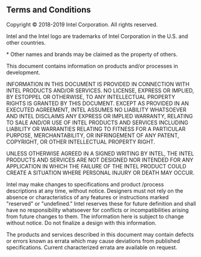## Terms and Conditions

Copyright © 2018-2019 Intel Corporation. All rights reserved.

Intel and the Intel logo are trademarks of Intel Corporation in the U.S. and other countries.

\* Other names and brands may be claimed as the property of others.

This document contains information on products and/or processes in development.

INFORMATION IN THIS DOCUMENT IS PROVIDED IN CONNECTION WITH INTEL PRODUCTS AND/OR SERVICES. NO LICENSE, EXPRESS OR 
IMPLIED, BY ESTOPPEL OR OTHERWISE, TO ANY INTELLECTUAL PROPERTY RIGHTS IS GRANTED BY THIS DOCUMENT. EXCEPT AS PROVIDED 
IN AN EXECUTED AGREEMENT, INTEL ASSUMES NO LIABILITY WHATSOEVER AND INTEL DISCLAIMS ANY EXPRESS OR IMPLIED WARRANTY, 
RELATING TO SALE AND/OR USE OF INTEL PRODUCTS AND SERVICES INCLUDING LIABILITY OR WARRANTIES RELATING TO FITNESS FOR A 
PARTICULAR PURPOSE, MERCHANTABILITY, OR INFRINGEMENT OF ANY PATENT, COPYRIGHT, OR OTHER INTELLECTUAL PROPERTY RIGHT.

UNLESS OTHERWISE AGREED IN A SIGNED WRITING BY INTEL, THE INTEL PRODUCTS AND SERVICES ARE NOT DESIGNED NOR INTENDED FOR 
ANY APPLICATION IN WHICH THE FAILURE OF THE INTEL PRODUCT COULD CREATE A SITUATION WHERE PERSONAL INJURY OR DEATH MAY OCCUR.

Intel may make changes to specifications and product /process descriptions at any time, without notice. Designers must 
not rely on the absence or characteristics of any features or instructions marked "reserved" or "undefined." Intel 
reserves these for future definition and shall have no responsibility whatsoever for conflicts or incompatibilities 
arising from future changes to them. The information here is subject to change without notice. Do not finalize a design 
with this information.

The products and services described in this document may contain defects or errors known as errata which may cause 
deviations from published specifications. Current characterized errata are available on request.
